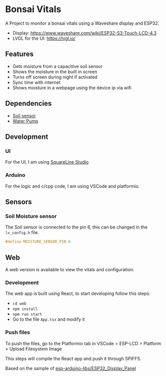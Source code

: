 # Bonsai Vitals

A Project to monitor a bonsai vitals using a Waveshare display and ESP32.

* Display: https://www.waveshare.com/wiki/ESP32-S3-Touch-LCD-4.3
* LVGL for the UI: https://lvgl.io/

## Features

* Gets moisture from a capacitive soil sensor
* Shows the moisture in the built in screen
* Turns off screen during night if activated
* Sync time with internet
* Shows moisture in a webpage using the device ip via wifi

## Dependencies

* [Soil sensor](https://www.amazon.com/gp/product/B093V62VXD/ref=ppx_yo_dt_b_search_asin_title?ie=UTF8&psc=1)
* [Water Pump](https://www.amazon.com/gp/product/B093V62VXD/ref=ppx_yo_dt_b_search_asin_title?ie=UTF8&psc=1)

## Development

### UI
For the UI, I am using [SquareLine Studio](https://squareline.io/)

### Arduino
For the logic and c/cpp code, I am using VSCode and platformio.

## Sensors

### Soil Moisture sensor

The Soil sensor is connected to the pin 6, this can be changed in the `lv_config.h` file.

```h
#define MOISTURE_SENSOR_PIN 6
```

## Web

A web version is available to view the vitals and configuration.

### Development

The web app is built using React, to start developing follow this steps:
* `cd web`
* `npm install`
* `npm run start`
* Go to the file `App.tsx` and modify it

### Push files

To push the files, go to the Platformio tab in VSCode > ESP-LCD > Platform > Upload Filesystem Image

This steps will compile the React app and push it through SPIFFS.

Based on the sample of [esp-arduino-libs/ESP32_Display_Panel](https://github.com/esp-arduino-libs/ESP32_Display_Panel)
